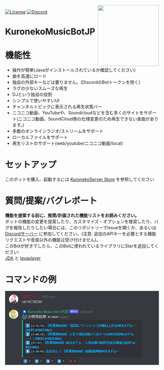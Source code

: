 <img align="right" src="https://i.imgur.com/zrE80HY.png" height="200" width="200">

[![License](https://img.shields.io/github/license/Cosgy-Dev/MusicBot-JP-java.svg)](https://github.com/KuronekoMusicbot/JMusicBot-JP/blob/develop/LICENSE)
[![Discord](https://img.shields.io/discord/867038364552396860?label=Discord%20Bot%20Support%20%20Server)](https://discord.gg/Y6w5Jv3EAR)

# KuronekoMusicBotJP


# 機能性

* 操作が簡単(Javaがインストールされているか確認してください)
* 曲を高速にロード
* 独自の外部キーなどは要りません。(DiscordのBotトークンを除く)
* ラグの少ないスムーズな再生
* DJという独自の役割
* シンプルで使いやすいUI
* チャンネルトピックに表示される再生状態バー
* ニコニコ動画、YouTubeや、Soundcloudなどを含む多くのサイトをサポート(ニコニコ動画、SoundCloud側の仕様変更のため再生できない楽曲があります。)
* 多数のオンラインラジオ/ストリームをサポート
* ローカルファイルをサポート
* 再生リストのサポート(web/youtube/ニコニコ動画/local)

# セットアップ

このボットを購入、起動するには [KuronekoServer Store](https://store.kuroneko6423.com) を参照してください

# 質問/提案/バグレポート

**機能を提案する前に、推奨/計画された機能リストをお読みください。**<br>
ボットの機能の変更を提案したり、カスタマイズ・オプションを推奨したり、バグを報告したりしたい場合には、このリポジトリーでIssueを開くか、あるいは [Discordサーバー](https://discord.gg/Y6w5Jv3EAR) に参加してください。(注意:
追加のAPIキーを必要とする機能リクエストや音楽以外の機能は受け付けません)。
<br>このBotが好きでしたら、このBotに使われているライブラリにStarを追加してください:<br>[JDA](https://github.com/DV8FromTheWorld/JDA)
と [lavaplayer](https://github.com/sedmelluq/lavaplayer)

# コマンドの例

![Example](/search.png)
